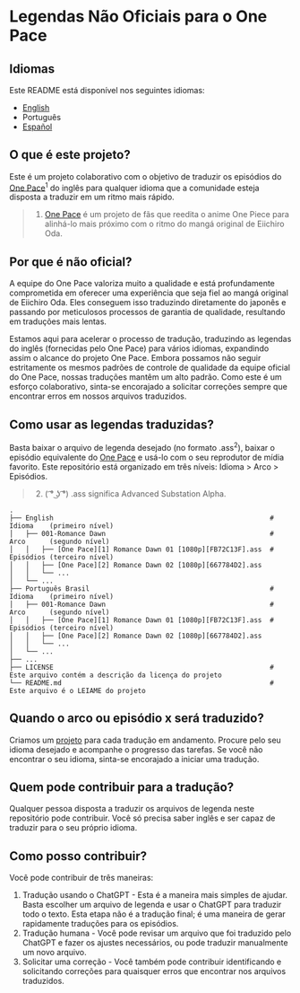 # Legendas Não Oficiais para o One Pace

## Idiomas
Este README está disponível nos seguintes idiomas:
- [English](https://github.com/onepace-community-translation/subtitles/blob/main/README.md)
- Português
- [Español](https://github.com/onepace-community-translation/subtitles/blob/main/readme-translations/español-readme.md)

## O que é este projeto?
Este é um projeto colaborativo com o objetivo de traduzir os episódios do [One Pace](https://onepace.net/)<sup>1</sup> do inglês para qualquer idioma que a comunidade esteja disposta a traduzir em um ritmo mais rápido.

> 1. [One Pace](https://onepace.net/) é um projeto de fãs que reedita o anime One Piece para alinhá-lo mais próximo com o ritmo do mangá original de Eiichiro Oda.

## Por que é não oficial?
A equipe do One Pace valoriza muito a qualidade e está profundamente comprometida em oferecer uma experiência que seja fiel ao mangá original de Eiichiro Oda. Eles conseguem isso traduzindo diretamente do japonês e passando por meticulosos processos de garantia de qualidade, resultando em traduções mais lentas.

Estamos aqui para acelerar o processo de tradução, traduzindo as legendas do inglês (fornecidas pelo One Pace) para vários idiomas, expandindo assim o alcance do projeto One Pace. Embora possamos não seguir estritamente os mesmos padrões de controle de qualidade da equipe oficial do One Pace, nossas traduções mantêm um alto padrão. Como este é um esforço colaborativo, sinta-se encorajado a solicitar correções sempre que encontrar erros em nossos arquivos traduzidos.

## Como usar as legendas traduzidas?
Basta baixar o arquivo de legenda desejado (no formato .ass<sup>2</sup>), baixar o episódio equivalente do [One Pace](https://onepace.net/) e usá-lo com o seu reprodutor de mídia favorito. Este repositório está organizado em três níveis: Idioma > Arco > Episódios.

> 2. ( ͡° ͜ʖ ͡°) .ass significa Advanced Substation Alpha.

    .
    ├── English                                                      # Idioma    (primeiro nível)
    │   ├── 001-Romance Dawn                                         # Arco      (segundo nível)
    │   │   ├── [One Pace][1] Romance Dawn 01 [1080p][FB72C13F].ass  # Episódios (terceiro nível)
    │   │   ├── [One Pace][2] Romance Dawn 02 [1080p][667784D2].ass
    │   │   └── ...
    │   └── ...
    ├── Português Brasil                                             # Idioma    (primeiro nível)
    │   ├── 001-Romance Dawn                                         # Arco      (segundo nível)
    │   │   ├── [One Pace][1] Romance Dawn 01 [1080p][FB72C13F].ass  # Episódios (terceiro nível)
    │   │   ├── [One Pace][2] Romance Dawn 02 [1080p][667784D2].ass
    │   │   └── ...
    │   └── ...
    ├── ...
    ├── LICENSE                                                      # Este arquivo contém a descrição da licença do projeto
    └── README.md                                                    # Este arquivo é o LEIAME do projeto

## Quando o arco ou episódio x será traduzido?
Criamos um [projeto](https://github.com/onepace-community-translation/subtitles/projects) para cada tradução em andamento. Procure pelo seu idioma desejado e acompanhe o progresso das tarefas. Se você não encontrar o seu idioma, sinta-se encorajado a iniciar uma tradução.

## Quem pode contribuir para a tradução?
Qualquer pessoa disposta a traduzir os arquivos de legenda neste repositório pode contribuir. Você só precisa saber inglês e ser capaz de traduzir para o seu próprio idioma.

## Como posso contribuir?
Você pode contribuir de três maneiras:
1. Tradução usando o ChatGPT - Esta é a maneira mais simples de ajudar. Basta escolher um arquivo de legenda e usar o ChatGPT para traduzir todo o texto. Esta etapa não é a tradução final; é uma maneira de gerar rapidamente traduções para os episódios.
2. Tradução humana - Você pode revisar um arquivo que foi traduzido pelo ChatGPT e fazer os ajustes necessários, ou pode traduzir manualmente um novo arquivo.
3. Solicitar uma correção - Você também pode contribuir identificando e solicitando correções para quaisquer erros que encontrar nos arquivos traduzidos.
